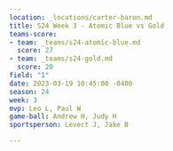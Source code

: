 ```yaml
---
location: _locations/carter-baron.md
title: S24 Week 3 - Atomic Blue vs Gold
teams-score:
- team: _teams/s24-atomic-blue.md
  score: 27
- team: _teams/s24-gold.md
  score: 20
field: "1"
date: 2023-03-19 10:45:00 -0400
season: 24
week: 3
mvp: Leo L, Paul W
game-ball: Andrew H, Judy H
sportsperson: Levert J, Jake B

---
```

